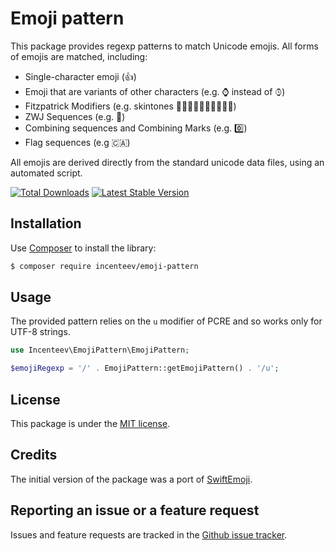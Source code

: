 Emoji pattern
=============

This package provides regexp patterns to match Unicode emojis. All forms of emojis are matched, including:

* Single-character emoji (👍)
* Emoji that are variants of other characters (e.g. ⌚️ instead of ⌚︎)
* Fitzpatrick Modifiers (e.g. skintones 👍🏻👍🏼👍🏽👍🏾👍🏿)
* ZWJ Sequences (e.g. 💑)
* Combining sequences and Combining Marks (e.g. 0️⃣)
* Flag sequences (e.g 🇨🇦)

All emojis are derived directly from the standard unicode data files, using an automated script.

[![Total Downloads](https://poser.pugx.org/incenteev/emoji-pattern/downloads.svg)](https://packagist.org/packages/incenteev/emoji-pattern) [![Latest Stable Version](https://poser.pugx.org/incenteev/emoji-pattern/v/stable.svg)](https://packagist.org/packages/incenteev/emoji-pattern)

## Installation

Use [Composer](https://getcomposer.org) to install the library:

```bash
$ composer require incenteev/emoji-pattern
```

## Usage

The provided pattern relies on the `u` modifier of PCRE and so works only for UTF-8 strings.

```php
use Incenteev\EmojiPattern\EmojiPattern;

$emojiRegexp = '/' . EmojiPattern::getEmojiPattern() . '/u';
```

## License

This package is under the [MIT license](LICENSE).

## Credits

The initial version of the package was a port of [SwiftEmoji](https://github.com/nerdyc/SwiftEmoji).

## Reporting an issue or a feature request

Issues and feature requests are tracked in the [Github issue tracker](https://github.com/Incenteev/emoji-pattern/issues).

